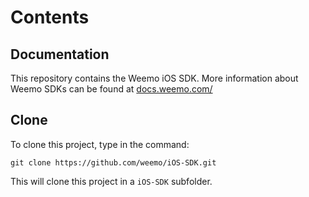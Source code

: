 # Contents

## Documentation

This repository contains the Weemo iOS SDK.  More information about Weemo SDKs can be found at [docs.weemo.com/](http://docs.weemo.com/5.3/02_iOS_SDK/)


## Clone

To clone this project, type in the command:

	git clone https://github.com/weemo/iOS-SDK.git

This will clone this project in a `iOS-SDK` subfolder.




